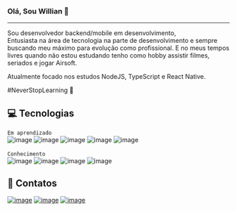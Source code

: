 ### Olá, Sou Willian 👋

------------

Sou desenvolvedor backend/mobile em desenvolvimento, <br>
Entusiasta na área de tecnologia na parte de desenvolvimento e sempre buscando meu máximo para evolução como profissional. E no meus tempos livres quando não estou estudando tenho como hobby assistir filmes, seriados e jogar Airsoft.

Atualmente focado nos estudos NodeJS, TypeScript e React Native.

#NeverStopLearning 🚀

💻 Tecnologias
---------
`Em aprendizado`<br>
![image](https://img.shields.io/badge/Node.js-43853D?style=for-the-badge&logo=node-dot-js&logoColor=white)
![image](https://img.shields.io/badge/TypeScript-007ACC?style=for-the-badge&logo=typescript&logoColor=white)
![image](https://img.shields.io/badge/React_Native-20232A?style=for-the-badge&logo=react&logoColor=61DAFB)
![image](https://img.shields.io/badge/MongoDB-4EA94B?style=for-the-badge&logo=mongodb&logoColor=white)
![image](https://img.shields.io/badge/Docker-2CA5E0?style=for-the-badge&logo=docker&logoColor=white)
<br><br>
`Conhecimento`<br>
![image](https://img.shields.io/badge/Git-F05032?style=for-the-badge&logo=git&logoColor=white)
![image](https://img.shields.io/badge/C%23-239120?style=for-the-badge&logo=c-sharp&logoColor=white)
![image](https://img.shields.io/badge/PostgreSQL-316192?style=for-the-badge&logo=postgresql&logoColor=white)
![image](https://img.shields.io/badge/Microsoft%20SQL%20Sever-CC2927?style=for-the-badge&logo=microsoft%20sql%20server&logoColor=white)

📧 Contatos
---------
<a href="https://www.linkedin.com/in/willian-mertins-a7b95b98/" target="blank">![image](https://img.shields.io/badge/LinkedIn-0077B5?style=for-the-badge&logo=linkedin&logoColor=white)</a>
<a href="https://instagram.com/willian_mertins" target="blank">![image](https://img.shields.io/badge/Instagram-E4405F?style=for-the-badge&logo=instagram&logoColor=white)</a>
<a href="mailto:willian.mertins@gmail.com/">![image](https://img.shields.io/badge/Gmail-D14836?style=for-the-badge&logo=gmail&logoColor=white)</a>
